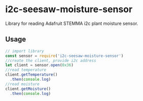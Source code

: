 # i2c-seesaw-moisture-sensor
Library for reading Adafruit STEMMA i2c plant moisture sensor.

## Usage
```js
// import library
const sensor = require('i2c-seesaw-moisture-sensor')
//create the client, provide i2c address
let client = sensor.open(0x36)
//read temperature
client.getTemperature()
  .then(console.log)
//read moisture
client.getMoisture()
  .then(console.log)
```
